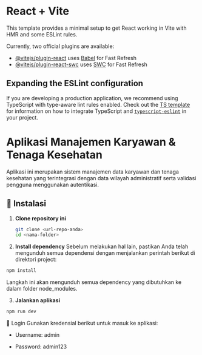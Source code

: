# React + Vite

This template provides a minimal setup to get React working in Vite with HMR and some ESLint rules.

Currently, two official plugins are available:

- [@vitejs/plugin-react](https://github.com/vitejs/vite-plugin-react/blob/main/packages/plugin-react) uses [Babel](https://babeljs.io/) for Fast Refresh
- [@vitejs/plugin-react-swc](https://github.com/vitejs/vite-plugin-react/blob/main/packages/plugin-react-swc) uses [SWC](https://swc.rs/) for Fast Refresh

## Expanding the ESLint configuration

If you are developing a production application, we recommend using TypeScript with type-aware lint rules enabled. Check out the [TS template](https://github.com/vitejs/vite/tree/main/packages/create-vite/template-react-ts) for information on how to integrate TypeScript and [`typescript-eslint`](https://typescript-eslint.io) in your project.
# Aplikasi Manajemen Karyawan & Tenaga Kesehatan

Aplikasi ini merupakan sistem manajemen data karyawan dan tenaga kesehatan yang terintegrasi dengan data wilayah administratif serta validasi pengguna menggunakan autentikasi.

## 🚀 Instalasi

1. **Clone repository ini**
   ```bash
   git clone <url-repo-anda>
   cd <nama-folder>
    ```

2. **Install dependency**
Sebelum melakukan hal lain, pastikan Anda telah mengunduh semua dependensi dengan menjalankan perintah berikut di direktori project:
```bash
npm install
```
Langkah ini akan mengunduh semua dependency yang dibutuhkan ke dalam folder node_modules.

3. **Jalankan aplikasi**
```bash
npm run dev
```



🔐 Login
Gunakan kredensial berikut untuk masuk ke aplikasi:

* Username: admin

* Password: admin123